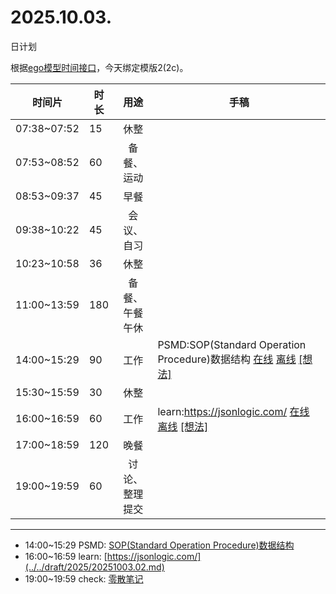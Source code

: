 # 2025.10.03.
日计划

根据[ego模型时间接口](https://gitee.com/hyg/blog/blob/master/timeflow.md)，今天绑定模版2(2c)。

| 时间片 | 时长 | 用途 | 手稿 |
| --- | --- | :---: | --- |
| 07:38~07:52 | 15 | 休整 |  |
| 07:53~08:52 | 60 | 备餐、运动 |  |
| 08:53~09:37 | 45 | 早餐 |  |
| 09:38~10:22 | 45 | 会议、自习 |  |
| 10:23~10:58 | 36 | 休整 |  |
| 11:00~13:59 | 180 | 备餐、午餐午休 |  |
| 14:00~15:29 | 90 | 工作 | PSMD:SOP(Standard Operation Procedure)数据结构 [在线](http://simp.ly/p/lsBYG9) [离线](../../draft/2025/20251003140000.md) <a href="mailto:huangyg@mars22.com?subject=关于2025.10.03.[PSMD:SOP(Standard Operation Procedure)数据结构]任务&body=日期: 20251003%0D%0A序号: 6%0D%0A手稿:../../draft/2025/20251003140000.md%0D%0A---请勿修改邮件主题及以上内容 从下一行开始写您的想法---%0D%0A">[想法]</a> |
| 15:30~15:59 | 30 | 休整 |  |
| 16:00~16:59 | 60 | 工作 | learn:https://jsonlogic.com/ [在线](http://simp.ly/p/MpcbHD) [离线](../../draft/2025/20251003160000.md) <a href="mailto:huangyg@mars22.com?subject=关于2025.10.03.[learn:https://jsonlogic.com/]任务&body=日期: 20251003%0D%0A序号: 8%0D%0A手稿:../../draft/2025/20251003160000.md%0D%0A---请勿修改邮件主题及以上内容 从下一行开始写您的想法---%0D%0A">[想法]</a> |
| 17:00~18:59 | 120 | 晚餐 |  |
| 19:00~19:59 | 60 | 讨论、整理提交 |  |

---

- 14:00~15:29	PSMD: [SOP(Standard Operation Procedure)数据结构](../../draft/2025/20251003.01.md)
- 16:00~16:59	learn: [https://jsonlogic.com/](../../draft/2025/20251003.02.md)
- 19:00~19:59	check: [零散笔记](../../draft/2025/20251003.03.md)
